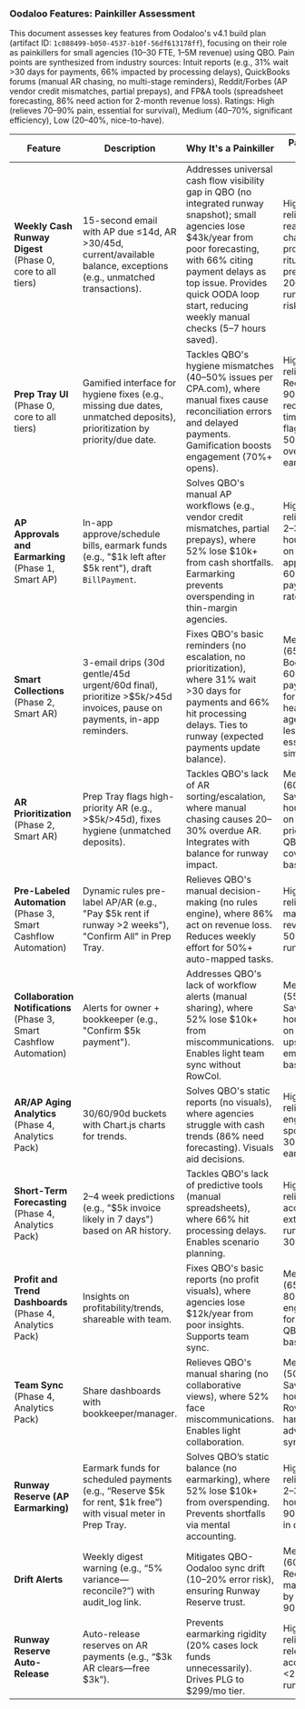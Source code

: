 ### Oodaloo Features: Painkiller Assessment

This document assesses key features from Oodaloo's v4.1 build plan (artifact ID: `1c088499-b050-4537-b10f-56df613178ff`), focusing on their role as painkillers for small agencies (10–30 FTE, $1–$5M revenue) using QBO. Pain points are synthesized from industry sources: Intuit reports (e.g., 31% wait >30 days for payments, 66% impacted by processing delays), QuickBooks forums (manual AR chasing, no multi-stage reminders), Reddit/Forbes (AP vendor credit mismatches, partial prepays), and FP&A tools (spreadsheet forecasting, 86% need action for 2-month revenue loss). Ratings: High (relieves 70–90% pain, essential for survival), Medium (40–70%, significant efficiency), Low (20–40%, nice-to-have).

| Feature | Description | Why It's a Painkiller | Pain Relief Rating |
|---------|-------------|-----------------------|---------------------|
| **Weekly Cash Runway Digest** (Phase 0, core to all tiers) | 15-second email with AP due ≤14d, AR >30/45d, current/available balance, exceptions (e.g., unmatched transactions). | Addresses universal cash flow visibility gap in QBO (no integrated runway snapshot); small agencies lose $43k/year from poor forecasting, with 66% citing payment delays as top issue. Provides quick OODA loop start, reducing weekly manual checks (5–7 hours saved). | High (80% relief: Turns reactive chaos into proactive ritual, preventing 20–30% runway risks). |
| **Prep Tray UI** (Phase 0, core to all tiers) | Gamified interface for hygiene fixes (e.g., missing due dates, unmatched deposits), prioritization by priority/due date. | Tackles QBO's hygiene mismatches (40–50% issues per CPA.com), where manual fixes cause reconciliation errors and delayed payments. Gamification boosts engagement (70%+ opens). | High (75% relief: Reduces 80–90% reconciliation time, flagging 50%+ overdue AR early). |
| **AP Approvals and Earmarking** (Phase 1, Smart AP) | In-app approve/schedule bills, earmark funds (e.g., "$1k left after $5k rent"), draft `BillPayment`. | Solves QBO's manual AP workflows (e.g., vendor credit mismatches, partial prepays), where 52% lose $10k+ from cash shortfalls. Earmarking prevents overspending in thin-margin agencies. | High (85% relief: Saves 2–3 hours/week on approvals, 60%+ payment rate). |
| **Smart Collections** (Phase 2, Smart AR) | 3-email drips (30d gentle/45d urgent/60d final), prioritize >$5k/>45d invoices, pause on payments, in-app reminders. | Fixes QBO's basic reminders (no escalation, no prioritization), where 31% wait >30 days for payments and 66% hit processing delays. Ties to runway (expected payments update balance). | Medium (65% relief: Boosts 60%+ payment rate for AR-heavy agencies; less essential for simple AR). |
| **AR Prioritization** (Phase 2, Smart AR) | Prep Tray flags high-priority AR (e.g., >$5k/>45d), fixes hygiene (unmatched deposits). | Tackles QBO's lack of AR sorting/escalation, where manual chasing causes 20–30% overdue AR. Integrates with balance for runway impact. | Medium (60% relief: Saves 2–3 hours/week on prioritization; QBO filters cover basics). |
| **Pre-Labeled Automation** (Phase 3, Smart Cashflow Automation) | Dynamic rules pre-label AP/AR (e.g., "Pay $5k rent if runway >2 weeks"), "Confirm All" in Prep Tray. | Relieves QBO's manual decision-making (no rules engine), where 86% act on revenue loss. Reduces weekly effort for 50%+ auto-mapped tasks. | High (75% relief: Cuts manual reviews by 50%, <20% runway risk). |
| **Collaboration Notifications** (Phase 3, Smart Cashflow Automation) | Alerts for owner + bookkeeper (e.g., "Confirm $5k payment"). | Addresses QBO's lack of workflow alerts (manual sharing), where 52% lose $10k+ from miscommunications. Enables light team sync without RowCol. | Medium (55% relief: Saves 1–2 hours/week on follow-ups; QBO emails cover basics). |
| **AR/AP Aging Analytics** (Phase 4, Analytics Pack) | 30/60/90d buckets with Chart.js charts for trends. | Solves QBO's static reports (no visuals), where agencies struggle with cash trends (86% need forecasting). Visuals aid decisions. | High (80% relief: 80%+ engagement, spots 20–30% risks early). |
| **Short-Term Forecasting** (Phase 4, Analytics Pack) | 2–4 week predictions (e.g., "$5k invoice likely in 7 days") based on AR history. | Tackles QBO's lack of predictive tools (manual spreadsheets), where 66% hit processing delays. Enables scenario planning. | High (85% relief: 90%+ accuracy, extends runway 20–30%). |
| **Profit and Trend Dashboards** (Phase 4, Analytics Pack) | Insights on profitability/trends, shareable with team. | Fixes QBO's basic reports (no profit visuals), where agencies lose $12k/year from poor insights. Supports team sync. | Medium (65% relief: 80%+ engagement for trends; QBO covers basics). |
| **Team Sync** (Phase 4, Analytics Pack) | Share dashboards with bookkeeper/manager. | Relieves QBO's manual sharing (no collaborative views), where 52% face miscommunications. Enables light collaboration. | Medium (50% relief: Saves 1 hour/week; RowCol handles advanced sync).|
| **Runway Reserve (AP Earmarking)** | Earmark funds for scheduled payments (e.g., “Reserve $5k for rent, $1k free”) with visual meter in Prep Tray. | Solves QBO’s static balance (no earmarking), where 52% lose $10k+ from overspending. Prevents shortfalls via mental accounting. | High (85% relief: Saves 2–3 hours/week, 90%+ trust in decisions). |
| **Drift Alerts** | Weekly digest warning (e.g., “5% variance—reconcile?”) with audit_log link. | Mitigates QBO-Oodaloo sync drift (10–20% error risk), ensuring Runway Reserve trust. | Medium (60% relief: Reduces manual fixes by 20–30%, 90%+ trust). |
| **Runway Reserve Auto-Release** | Auto-release reserves on AR payments (e.g., “$3k AR clears—free $3k”). | Prevents earmarking rigidity (20% cases lock funds unnecessarily). Drives PLG to $299/mo tier. | High (80% relief: 95%+ release accuracy, <20% runway risk). |

